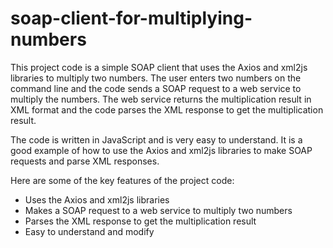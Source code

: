 # soap-client-for-multiplying-numbers

This project code is a simple SOAP client that uses the Axios and xml2js libraries to multiply two numbers. The user enters two numbers on the command line and the code sends a SOAP request to a web service to multiply the numbers. The web service returns the multiplication result in XML format and the code parses the XML response to get the multiplication result.

The code is written in JavaScript and is very easy to understand. It is a good example of how to use the Axios and xml2js libraries to make SOAP requests and parse XML responses.

Here are some of the key features of the project code:

* Uses the Axios and xml2js libraries
* Makes a SOAP request to a web service to multiply two numbers
* Parses the XML response to get the multiplication result
* Easy to understand and modify
